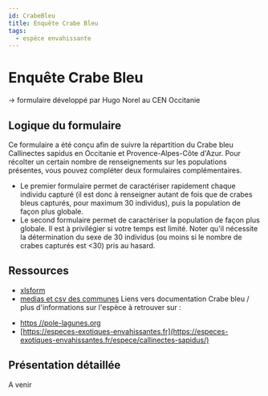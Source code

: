 ```yaml
---
id: CrabeBleu
title: Enquête Crabe Bleu
tags:
  - espèce envahissante
---
```

# Enquête Crabe Bleu

-> formulaire développé par Hugo Norel au CEN Occitanie

## Logique du formulaire

Ce formulaire a été conçu afin de suivre la répartition du Crabe bleu Callinectes sapidus en Occitanie et Provence-Alpes-Côte d'Azur. Pour récolter un certain nombre de renseignements sur les populations présentes, vous pouvez compléter deux formulaires complémentaires.

- Le premier formulaire permet de caractériser rapidement chaque individu capturé (il est donc à renseigner autant de fois que de crabes bleus capturés, pour maximum 30 individus), puis la population de façon plus globale.
- Le second formulaire permet de caractériser la population de façon plus globale. Il est à privilégier si votre temps est limité. Noter qu'il nécessite la détermination du sexe de 30 individus (ou moins si le nombre de crabes capturés est <30) pris au hasard.

## Ressources

* [xlsform](../fichiers/crabe_bleu/Crabe_bleu.xlsx)
* [medias et csv des communes](../fichiers/crabe_bleu/crabe_bleu.zip)
Liens vers documentation Crabe bleu / plus d'informations sur l'espèce à retrouver sur :

- [https //pole-lagunes.org](https://pole-lagunes.org/en-action/coord-crabe-bleu)
- [https://especes-exotiques-envahissantes.fr](https://especes-exotiques-envahissantes.fr/espece/callinectes-sapidus/)

## Présentation détaillée

A venir
